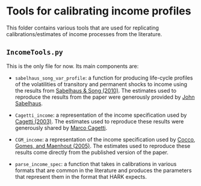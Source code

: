 # Tools for calibrating income profiles

This folder contains various tools that are used for replicating
calibrations/estimates of income processes from the literature.

## `IncomeTools.py`

This is the only file for now. Its main components are:

- `sabelhaus_song_var_profile`: a function for producing life-cycle profiles of
  the volatilities of transitory and permanent shocks to income using the
  results from
  [Sabelhaus & Song (2010)](https://www.sciencedirect.com/science/article/abs/pii/S0304393210000358).
  The estimates used to reproduce the results from the paper were generously
  provided by [John Sabelhaus](https://www.sites.google.com/view/johnsabelhaus).

- `Cagetti_income`: a representation of the income specification used by
  [Cagetti (2003)](https://www.jstor.org/stable/1392584?seq=1). The estimates
  used to reproduce these results were generously shared by
  [Marco Cagetti](https://www.federalreserve.gov/econres/marco-cagetti.htm).

- `CGM_income`: a representation of the income specification used by
  [Cocco, Gomes, and Maenhout (2005)](https://academic.oup.com/rfs/article-abstract/18/2/491/1599892).
  The estimates used to reproduce these results come directly from the published
  version of the paper.

- `parse_income_spec`: a function that takes in calibrations in various formats
  that are common in the literature and produces the parameters that represent
  them in the format that HARK expects.
